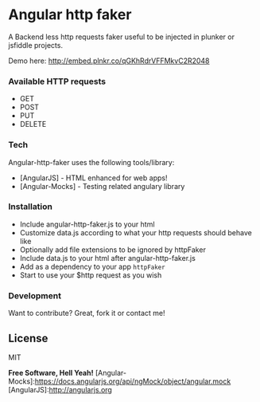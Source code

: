 # Angular http faker

A Backend less http requests faker useful to be injected in plunker or jsfiddle projects.

Demo here: http://embed.plnkr.co/qGKhRdrVFFMkvC2R2048

### Available HTTP requests
 - GET
 - POST
 - PUT
 - DELETE

### Tech

Angular-http-faker uses the following tools/library:

* [AngularJS] - HTML enhanced for web apps!
* [Angular-Mocks] - Testing related angulary library


### Installation

 * Include angular-http-faker.js to your html
 * Customize data.js according to what your http requests should behave like
 * Optionally add file extensions to be ignored by httpFaker
 * Include data.js to your html after angular-http-faker.js
 * Add as a dependency to your app `httpFaker`
 * Start to use your $http request as you wish

### Development

Want to contribute? Great, fork it or contact me!

License
----

MIT


**Free Software, Hell Yeah!**
[Angular-Mocks]:https://docs.angularjs.org/api/ngMock/object/angular.mock
[AngularJS]:http://angularjs.org
